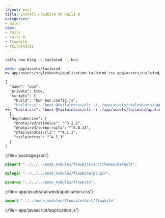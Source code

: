 ```yaml
---
layout: post
title: Install Flowbite on Rails 8
categories:
- Notes
tags:
- rails
- rails 8
- flowbite
- tailwindcss
---
```


```sh
rails new blog -c tailwind -j bun
```

```sh
mkdir app/assets/tailwind
mv app/assets/stylesheets/application.tailwind.css app/assets/tailwind/application.css
```

```diff
{
  "name": "app",
  "private": true,
  "scripts": {
    "build": "bun bun.config.js",
--  "build:css": "bunx @tailwindcss/cli -i ./app/assets/stylesheets/application.tailwind.css -o ./app/assets/builds/application.css --minify"
++. "build:css": "bunx @tailwindcss/cli -i ./app/assets/tailwind/application.css -o ./app/assets/builds/application.css --minify"
  },
  "dependencies": {
    "@hotwired/stimulus": "^3.2.2",
    "@hotwired/turbo-rails": "^8.0.13",
    "@tailwindcss/cli": "^4.1.3",
    "tailwindcss": "^4.1.3"
  }
}
```
{:file='package.json'}

```css
@import "../../../node_modules/flowbite/src/themes/default";

@plugin "../../../node_modules/flowbite/plugin";

@source "../../../node_modules/flowbite";
```
{:file='app/assets/tailwind/application.css'}

```js
import "../../node_modules/flowbite/dist/flowbite"
```
{:file='app/javascript/application.js'}

